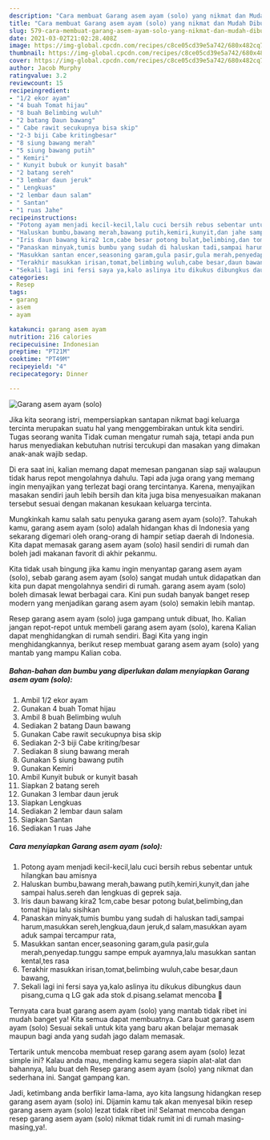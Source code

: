 ```yaml
---
description: "Cara membuat Garang asem ayam (solo) yang nikmat dan Mudah Dibuat"
title: "Cara membuat Garang asem ayam (solo) yang nikmat dan Mudah Dibuat"
slug: 579-cara-membuat-garang-asem-ayam-solo-yang-nikmat-dan-mudah-dibuat
date: 2021-03-02T21:02:28.408Z
image: https://img-global.cpcdn.com/recipes/c8ce05cd39e5a742/680x482cq70/garang-asem-ayam-solo-foto-resep-utama.jpg
thumbnail: https://img-global.cpcdn.com/recipes/c8ce05cd39e5a742/680x482cq70/garang-asem-ayam-solo-foto-resep-utama.jpg
cover: https://img-global.cpcdn.com/recipes/c8ce05cd39e5a742/680x482cq70/garang-asem-ayam-solo-foto-resep-utama.jpg
author: Jacob Murphy
ratingvalue: 3.2
reviewcount: 15
recipeingredient:
- "1/2 ekor ayam"
- "4 buah Tomat hijau"
- "8 buah Belimbing wuluh"
- "2 batang Daun bawang"
- " Cabe rawit secukupnya bisa skip"
- "2-3 biji Cabe kritingbesar"
- "8 siung bawang merah"
- "5 siung bawang putih"
- " Kemiri"
- " Kunyit bubuk or kunyit basah"
- "2 batang sereh"
- "3 lembar daun jeruk"
- " Lengkuas"
- "2 lembar daun salam"
- " Santan"
- "1 ruas Jahe"
recipeinstructions:
- "Potong ayam menjadi kecil-kecil,lalu cuci bersih rebus sebentar untuk hilangkan bau amisnya"
- "Haluskan bumbu,bawang merah,bawang putih,kemiri,kunyit,dan jahe sampai halus.sereh dan lengkuas di geprek saja."
- "Iris daun bawang kira2 1cm,cabe besar potong bulat,belimbing,dan tomat hijau lalu sisihkan"
- "Panaskan minyak,tumis bumbu yang sudah di haluskan tadi,sampai harum,masukkan sereh,lengkua,daun jeruk,d salam,masukkan ayam aduk sampai tercampur rata,"
- "Masukkan santan encer,seasoning garam,gula pasir,gula merah,penyedap.tunggu sampe empuk ayamnya,lalu masukkan santan kental,tes rasa"
- "Terakhir masukkan irisan,tomat,belimbing wuluh,cabe besar,daun bawang,"
- "Sekali lagi ini fersi saya ya,kalo aslinya itu dikukus dibungkus daun pisang,cuma q LG gak ada stok d.pisang.selamat mencoba 🥰"
categories:
- Resep
tags:
- garang
- asem
- ayam

katakunci: garang asem ayam 
nutrition: 216 calories
recipecuisine: Indonesian
preptime: "PT21M"
cooktime: "PT49M"
recipeyield: "4"
recipecategory: Dinner

---
```



![Garang asem ayam (solo)](https://img-global.cpcdn.com/recipes/c8ce05cd39e5a742/680x482cq70/garang-asem-ayam-solo-foto-resep-utama.jpg)

Jika kita seorang istri, mempersiapkan santapan nikmat bagi keluarga tercinta merupakan suatu hal yang menggembirakan untuk kita sendiri. Tugas seorang  wanita Tidak cuman mengatur rumah saja, tetapi anda pun harus menyediakan kebutuhan nutrisi tercukupi dan masakan yang dimakan anak-anak wajib sedap.

Di era  saat ini, kalian memang dapat memesan panganan siap saji walaupun tidak harus repot mengolahnya dahulu. Tapi ada juga orang yang memang ingin menyajikan yang terlezat bagi orang tercintanya. Karena, menyajikan masakan sendiri jauh lebih bersih dan kita juga bisa menyesuaikan makanan tersebut sesuai dengan makanan kesukaan keluarga tercinta. 



Mungkinkah kamu salah satu penyuka garang asem ayam (solo)?. Tahukah kamu, garang asem ayam (solo) adalah hidangan khas di Indonesia yang sekarang digemari oleh orang-orang di hampir setiap daerah di Indonesia. Kita dapat memasak garang asem ayam (solo) hasil sendiri di rumah dan boleh jadi makanan favorit di akhir pekanmu.

Kita tidak usah bingung jika kamu ingin menyantap garang asem ayam (solo), sebab garang asem ayam (solo) sangat mudah untuk didapatkan dan kita pun dapat mengolahnya sendiri di rumah. garang asem ayam (solo) boleh dimasak lewat berbagai cara. Kini pun sudah banyak banget resep modern yang menjadikan garang asem ayam (solo) semakin lebih mantap.

Resep garang asem ayam (solo) juga gampang untuk dibuat, lho. Kalian jangan repot-repot untuk membeli garang asem ayam (solo), karena Kalian dapat menghidangkan di rumah sendiri. Bagi Kita yang ingin menghidangkannya, berikut resep membuat garang asem ayam (solo) yang mantab yang mampu Kalian coba.

<!--inarticleads1-->

##### Bahan-bahan dan bumbu yang diperlukan dalam menyiapkan Garang asem ayam (solo):

1. Ambil 1/2 ekor ayam
1. Gunakan 4 buah Tomat hijau
1. Ambil 8 buah Belimbing wuluh
1. Sediakan 2 batang Daun bawang
1. Gunakan  Cabe rawit secukupnya bisa skip
1. Sediakan 2-3 biji Cabe kriting/besar
1. Sediakan 8 siung bawang merah
1. Gunakan 5 siung bawang putih
1. Gunakan  Kemiri
1. Ambil  Kunyit bubuk or kunyit basah
1. Siapkan 2 batang sereh
1. Gunakan 3 lembar daun jeruk
1. Siapkan  Lengkuas
1. Sediakan 2 lembar daun salam
1. Siapkan  Santan
1. Sediakan 1 ruas Jahe




<!--inarticleads2-->

##### Cara menyiapkan Garang asem ayam (solo):

1. Potong ayam menjadi kecil-kecil,lalu cuci bersih rebus sebentar untuk hilangkan bau amisnya
1. Haluskan bumbu,bawang merah,bawang putih,kemiri,kunyit,dan jahe sampai halus.sereh dan lengkuas di geprek saja.
1. Iris daun bawang kira2 1cm,cabe besar potong bulat,belimbing,dan tomat hijau lalu sisihkan
1. Panaskan minyak,tumis bumbu yang sudah di haluskan tadi,sampai harum,masukkan sereh,lengkua,daun jeruk,d salam,masukkan ayam aduk sampai tercampur rata,
1. Masukkan santan encer,seasoning garam,gula pasir,gula merah,penyedap.tunggu sampe empuk ayamnya,lalu masukkan santan kental,tes rasa
1. Terakhir masukkan irisan,tomat,belimbing wuluh,cabe besar,daun bawang,
1. Sekali lagi ini fersi saya ya,kalo aslinya itu dikukus dibungkus daun pisang,cuma q LG gak ada stok d.pisang.selamat mencoba 🥰




Ternyata cara buat garang asem ayam (solo) yang mantab tidak ribet ini mudah banget ya! Kita semua dapat membuatnya. Cara buat garang asem ayam (solo) Sesuai sekali untuk kita yang baru akan belajar memasak maupun bagi anda yang sudah jago dalam memasak.

Tertarik untuk mencoba membuat resep garang asem ayam (solo) lezat simple ini? Kalau anda mau, mending kamu segera siapin alat-alat dan bahannya, lalu buat deh Resep garang asem ayam (solo) yang nikmat dan sederhana ini. Sangat gampang kan. 

Jadi, ketimbang anda berfikir lama-lama, ayo kita langsung hidangkan resep garang asem ayam (solo) ini. Dijamin kamu tak akan menyesal bikin resep garang asem ayam (solo) lezat tidak ribet ini! Selamat mencoba dengan resep garang asem ayam (solo) nikmat tidak rumit ini di rumah masing-masing,ya!.

